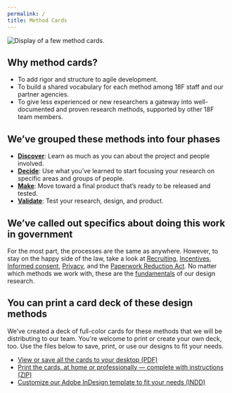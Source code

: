 ```yaml
---
permalink: /
title: Method Cards
---
```

<div class="img__full"><img src="{{site.baseurl}}/assets/img/18f-method-cards-intro.jpg" alt="Display of a few method cards."></div>

## Why method cards?

- To add rigor and structure to agile development.
- To build a shared vocabulary for each method among 18F staff and our partner agencies.
- To give less experienced or new researchers a gateway into well-documented and proven research methods, supported by other 18F team members.

## We’ve grouped these methods into four phases

- [**Discover**](./discover/): Learn as much as you can about the project and people involved.
- [**Decide**](./decide/): Use what you’ve learned to start focusing your research on specific areas and groups of people.
- [**Make**](./make/): Move toward a final product that’s ready to be released and tested.
- [**Validate**](./validate/): Test your research, design, and product.

## We’ve called out specifics about doing this work in government

For the most part, the processes are the same as anywhere. However, to stay on the happy side of the law, take a look at [Recruiting](./recruiting/), [Incentives](./incentives/), [Informed consent](./informed-consent/), [Privacy](./privacy/), and the [Paperwork Reduction Act](./paperwork-reduction-act/). No matter which methods we work with, these are the [fundamentals](./fundamentals/) of our design research.

## You can print a card deck of these design methods

We’ve created a deck of full-color cards for these methods that we will be distributing to our team. You're welcome to print or create your own deck, too. Use the files below to save, print, or use our designs to fit your needs.

* <a href="./assets/downloads/18F-Method-Cards-beta-Preview.pdf" onClick="ga('send', 'event', { eventCategory: 'Download', eventAction: 'Download PDF for viewing', eventLabel: 'View or save all the cards to your desktop'});">View or save all the cards to your desktop (PDF) </a>
* <a href="./assets/downloads/18F-Method-Cards-beta_Print.zip" onClick="ga('send', 'event', { eventCategory: 'Download', eventAction: 'Download PDF for printing', eventLabel: ‘Print the cards, at home or professionally'});">Print the cards, at home or professionally — complete with instructions (ZIP)</a>
* <a href="./assets/downloads/18F-Method-Cards-beta-Template.zip" onClick="ga('send', 'event', { eventCategory: 'Download', eventAction: 'Download IND file', eventLabel: ‘Customize our Adobe InDesign template to fit your needs'});">Customize our Adobe InDesign template to fit your needs (INDD)</a>
